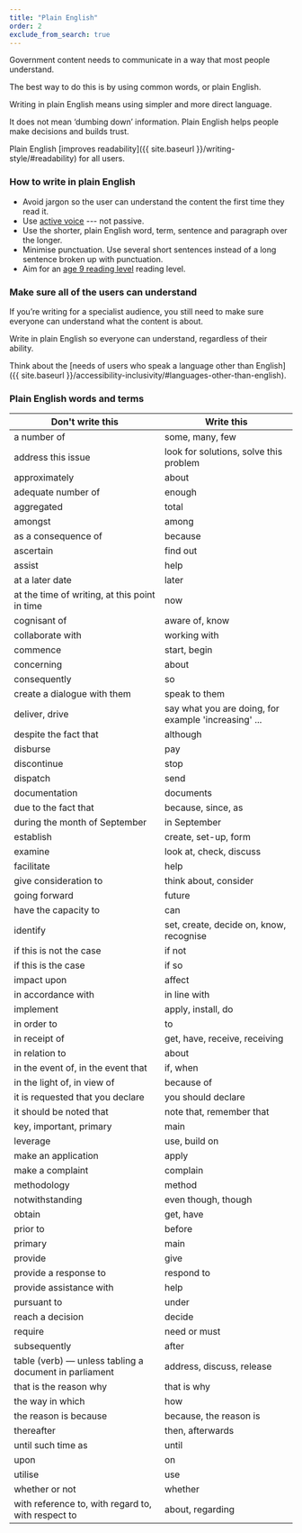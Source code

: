 ```yaml
---
title: "Plain English"
order: 2
exclude_from_search: true
---
```


Government content needs to communicate in a way that most people understand.

The best way to do this is by using common words, or plain English.

Writing in plain English means using simpler and more direct language.

It does not mean ‘dumbing down’ information. Plain English helps people make decisions and builds trust.

Plain English [improves readability]({{ site.baseurl }}/writing-style/#readability) for all users.

### How to write in plain English

- Avoid jargon so the user can understand the content the first time they read it.
- Use [active voice](#voice) --- not passive.
- Use the shorter, plain English word, term, sentence and paragraph over the longer.
- Minimise punctuation. Use several short sentences instead of a long sentence broken up with punctuation.
- Aim for an [age 9 reading level](#readability) reading level.

### Make sure all of the users can understand

If you’re writing for a specialist audience, you still need to make sure everyone can understand what the content is about.

Write in plain English so everyone can understand, regardless of their ability.

Think about the [needs of users who speak a language other than English]({{ site.baseurl }}/accessibility-inclusivity/#languages-other-than-english).

<h3 id="plain-english-table">Plain English words and terms</h3>

<table class="content-table">
<thead>
<tr>
<th scope="col">Don't write this</th>
<th scope="col">Write this</th>
</tr>
</thead>
<tbody>
<tr>
<td>a number of</td>
<td>some, many, few</td>
</tr>
<tr>
<td>address this issue</td>
<td>look for solutions, solve this problem</td>
</tr>
<tr>
<td>approximately</td>
<td>about</td>
</tr>
<tr>
<td>adequate number of</td>
<td>enough</td>
</tr>
<tr>
<td>aggregated</td>
<td>total</td>
</tr>
<tr>
<td>amongst</td>
<td>among</td>
</tr>
<tr>
<td>as a consequence of</td>
<td>because</td>
</tr>
<tr>
<td>ascertain</td>
<td>find out</td>
</tr>
<tr>
<td>assist</td>
<td>help</td>
</tr>
<tr>
<td>at a later date</td>
<td>later</td>
</tr>
<tr>
<td>at the time of writing, at this point in time</td>
<td>now</td>
</tr>
<tr>
<td>cognisant of</td>
<td>aware of, know</td>
</tr>
<tr>
<td>collaborate with</td>
<td>working with</td>
</tr>
<tr>
<td>commence</td>
<td>start, begin</td>
</tr>
<tr>
<td>concerning</td>
<td>about</td>
</tr>
<tr>
<td>consequently</td>
<td>so</td>
</tr>
<tr>
<td>create a dialogue with them</td>
<td>speak to them</td>
</tr>
<tr>
<td>deliver, drive</td>
<td>say what you are doing, for example &#39;increasing&#39; ...</td>
</tr>
<tr>
<td>despite the fact that</td>
<td>although</td>
</tr>
<tr>
<td>disburse</td>
<td>pay</td>
</tr>
<tr>
<td>discontinue</td>
<td>stop</td>
</tr>
<tr>
<td>dispatch</td>
<td>send</td>
</tr>
<tr>
<td>documentation</td>
<td>documents</td>
</tr>
<tr>
<td>due to the fact that</td>
<td>because, since, as</td>
</tr>
<tr>
<td>during the month of September</td>
<td>in September</td>
</tr>
<tr>
<td>establish</td>
<td>create, set-up, form</td>
</tr>
<tr>
<td>examine</td>
<td>look at, check, discuss</td>
</tr>
<tr>
<td>facilitate</td>
<td>help</td>
</tr>
<tr>
<td>give consideration to</td>
<td>think about, consider</td>
</tr>
<tr>
<td>going forward</td>
<td>future</td>
</tr>
<tr>
<td>have the capacity to</td>
<td>can</td>
</tr>
<tr>
<td>identify</td>
<td>set, create, decide on, know, recognise</td>
</tr>
<tr>
<td>if this is not the case</td>
<td>if not</td>
</tr>
<tr>
<td>if this is the case</td>
<td>if so</td>
</tr>
<tr>
<td>impact upon</td>
<td>affect</td>
</tr>
<tr>
<td>in accordance with</td>
<td>in line with</td>
</tr>
<tr>
<td>implement</td>
<td>apply, install, do</td>
</tr>
<tr>
<td>in order to</td>
<td>to</td>
</tr>
<tr>
<td>in receipt of</td>
<td>get, have, receive, receiving</td>
</tr>
<tr>
<td>in relation to</td>
<td>about</td>
</tr>
<tr>
<td>in the event of, in the event that</td>
<td>if, when</td>
</tr>
<tr>
<td>in the light of, in view of</td>
<td>because of</td>
</tr>
<tr>
<td>it is requested that you declare</td>
<td>you should declare</td>
</tr>
<tr>
<td>it should be noted that</td>
<td>note that, remember that</td>
</tr>
<tr>
<td>key, important, primary</td>
<td>main</td>
</tr>
<tr>
<td>leverage</td>
<td>use, build on</td>
</tr>
<tr>
<td>make an application</td>
<td>apply</td>
</tr>
<tr>
<td>make a complaint</td>
<td>complain</td>
</tr>
<tr>
<td>methodology</td>
<td>method</td>
</tr>
<tr>
<td>notwithstanding</td>
<td>even though, though</td>
</tr>
<tr>
<td>obtain</td>
<td>get, have</td>
</tr>
<tr>
<td>prior to</td>
<td>before</td>
</tr>
<tr>
<td>primary</td>
<td>main</td>
</tr>
<tr>
<td>provide</td>
<td>give</td>
</tr>
<tr>
<td>provide a response to</td>
<td>respond to</td>
</tr>
<tr>
<td>provide assistance with</td>
<td>help</td>
</tr>
<tr>
<td>pursuant to</td>
<td>under</td>
</tr>
<tr>
<td>reach a decision</td>
<td>decide</td>
</tr>
<tr>
<td>require</td>
<td>need or must</td>
</tr>
<tr>
<td>subsequently</td>
<td>after</td>
</tr>
<tr>
<td>table (verb) &mdash; unless tabling a document in parliament</td>
<td>address, discuss, release</td>
</tr>
<tr>
<td>that is the reason why</td>
<td>that is why</td>
</tr>
<tr>
<td>the way in which</td>
<td>how</td>
</tr>
<tr>
<td>the reason is because</td>
<td>because, the reason is</td>
</tr>
<tr>
<td>thereafter</td>
<td>then, afterwards</td>
</tr>
<tr>
<td>until such time as</td>
<td>until</td>
</tr>
<tr>
<td>upon</td>
<td>on</td>
</tr>
<tr>
<td>utilise</td>
<td>use</td>
</tr>
<tr>
<td>whether or not</td>
<td>whether</td>
</tr>
<tr>
<td>with reference to, with regard to, with respect to</td>
<td>about, regarding</td>
</tr>
</tbody>
</table>
